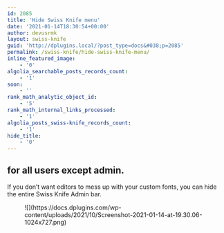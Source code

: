 ```yaml
---
id: 2085
title: 'Hide Swiss Knife menu'
date: '2021-01-14T18:30:54+00:00'
author: devusrmk
layout: swiss-knife
guid: 'http://dplugins.local/?post_type=docs&#038;p=2085'
permalink: /swiss-knife/hide-swiss-knife-menu/
inline_featured_image:
    - '0'
algolia_searchable_posts_records_count:
    - '1'
soon:
    - ''
rank_math_analytic_object_id:
    - '5'
rank_math_internal_links_processed:
    - '1'
algolia_posts_swiss-knife_records_count:
    - '1'
hide_title:
    - '0'
---
```


## for all users except admin.

If you don’t want editors to mess up with your custom fonts, you can hide the entire Swiss Knife Admin bar.

<figure class="wp-block-image size-large">![](https://docs.dplugins.com/wp-content/uploads/2021/10/Screenshot-2021-01-14-at-19.30.06-1024x727.png)</figure>
